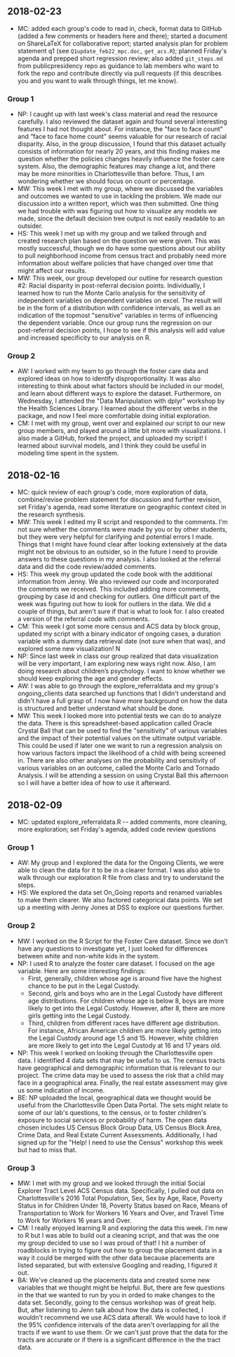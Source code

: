 ## 2018-02-23
* MC: added each group's code to read in, check, format data to GitHub (added a few comments or headers here and there); started a document on ShareLaTeX for collaborative report; started analysis plan for problem statement q1 (see `Q1update_feb22_mpc.doc,` `get_acs.R`); planned Friday's agenda and prepped short regression review; also added `git_steps.md` from publicpresidency repo as guidance to lab members who want to fork the repo and contribute directly via pull requests (if this describes you and you want to walk through things, let me know).

### Group 1

* NP: I caught up with last week's class material and read the resource carefully. I also reviewed the dataset again and found several interesting features I had not thought about. For instance,  the "face to face count” and “face to face home count” seems valuable for our research of racial disparity. Also, in the group discussion, I found that this dataset actually consists of information for nearly 20 years, and this finding makes me question whether the policies changes heavily influence the foster care system. Also, the demographic features may change a lot, and there may be more minorities in Charlottesville than before. Thus, I am wondering whether we should focus on count or percentage. 
* MW: This week I met with my group, where we discussed the variables and outcomes we wanted to use in tackling the problem. We made our discussion into a written report, which was then submitted. One thing we had trouble with was figuring out how to visualize any models we made, since the default decision tree output is not easily readable to an outsider.
* HS: This week I met up with my group and we talked through and created research plan based on the question we were given. This was mostly successful, though we do have some questions about our ability to pull neighborhood income from census tract and probably need more information about welfare policies that have changed over time that might affect our results. 
* MW: This week, our group developed our outline for research question #2: Racial disparity in post-referral decision points. Individually, I learned how to run the Monte Carlo analysis for the sensitivity of independent variables on dependent variables on excel. The result will be in the form of a distribution with confidence intervals, as well as an indication of the topmost "sensitive" variables in terms of influencing the dependent variable. Once our group runs the regression on our post-referral decision points, I hope to see if this analysis will add value and increased specificity to our analysis on R. 

### Group 2

* AW:  I worked with my team to go through the foster care data and explored ideas on how to identify disproportionality. It was also interesting to think about what factors should be included in our model, and learn about different ways to explore the dataset. Furthermore, on Wednesday, I  attended the "Data Manipulation with dplyr" workshop by the Health Sciences Library. I learned about the different verbs in the package, and now I feel more comfortable doing initial exploration. 
* CM: I met with my group, went over and explained our script to our new group members, and played around a little bit more with visualizations. I also made a GitHub, forked the project, and uploaded my script! I learned about survival models, and I think they could be useful in modeling time spent in the system.

## 2018-02-16
* MC: quick review of each group's code, more exploration of data, combine/revise problem statement for discussion and further revision, set Friday's agenda, read some literature on geographic context cited in the research synthesis.
* MW: This week I edited my R script and responded to the comments. I'm not sure whether the comments were made by you or by other students, but they were very helpful for clarifying and potential errors I made. Things that I might have found clear after looking extensively at the data might not be obvious to an outsider, so in the future I need to provide answers to these questions in my analysis. I also looked at the referral data and did the code review/added comments.
* HS: This week my group updated the code book with the additional information from Jenny. We also reviewed our code and incorporated the comments we received. This included adding more comments, grouping by case id and checking for outliers. One difficult part of the week was figuring out how to look for outliers in the data. We did a couple of things, but aren't sure if that is what to look for. I also created a version of the referral code with comments. 
* CM: This week I got some more census and ACS data by block group, updated my script with a binary indicator of ongoing cases, a duration variable with a dummy data retrieval date (not sure when that was), and explored some new visualization! N
* NP: Since last week in class our group realized that data visualization will be very important,  I am exploring new ways right now. Also, I am doing research about children’s psychology. I want to know whether we should keep exploring the age and gender effects. 
* AW: I was able to go through the explore_referraldata and my group's ongoing_clients data searched up functions that I didn't understand and didn't have a full grasp of. I now have more background on how the data is structured and better understand what should be done.
* MW: This week I looked more into potential tests we can do to analyze the data. There is this spreadsheet-based application called Oracle Crystal Ball that can be used to find the "sensitivity" of various variables and the impact of their potential values on the ultimate output variable. This could be used if later one we want to run a regression analysis on how various factors impact the likelihood of a child with being screened in. There are also other analyses on the probability and sensitivity of various variables on an outcome, called the Monte Carlo and Tornado Analysis. I will be attending a session on using Crystal Ball this afternoon so I will have a better idea of how to use it afterward. 

## 2018-02-09
* MC: updated explore_referraldata.R -- added comments, more cleaning, more exploration; set Friday's agenda, added code review questions


### Group 1 

* AW: My group and I explored the data for the Ongoing Clients, we were able to clean the data for it to be in a clearer format. I was also able to walk through our exploration R file from class and try to understand the steps. 
* HS: We explored the data set On_Going reports and renamed variables to make them clearer. We also factored categorical data points. We set up a meeting with Jenny Jones at DSS to explore our questions further.


### Group 2

* MW: I worked on the R Script for the Foster Care dataset. Since we don't have any questions to investigate yet, I just looked for differences between white and non-white kids in the system.
* NP: I used R to analyze the foster care dataset. I focused on the age variable. Here are some interesting findings:
  * First, generally, children whose age is around five have the highest chance to be put in the Legal Custody.
  * Second, girls and boys who are in the Legal Custody have different age distributions. For children whose age is below 8, boys are more likely to get into the Legal Custody. However, after 8, there are more girls getting into the Legal Custody.
  * Third, children from different races have different age distribution. For instance, African American children are more likely getting into the Legal Custody around age 1,5 and 15. However, white children are more likely to get into the Legal Custody at 16 and 17 years old.
* NP: This week I worked on looking through the Charlottesville open data. I identified 4 data sets that may be useful to us. The census tracts have geographical and demographic information that is relevant to our project. The crime data may be used to assess the risk that a child may face in a geographical area. Finally, the real estate assessment may give us some indication of income. 
* BE: NP uploaded the local, geographical data we thought would be useful from the Charlottesville Open Data Portal. The sets might relate to some of our lab's questions, to the census, or to foster children's exposure to social services or probability of harm. The open data chosen includes US Census Block Group Data, US Census Block Area, Crime Data, and Real Estate Current Assessments. Additionally, I had signed up for the "Help! I need to use the Census" workshop this week but had to miss that. 

### Group 3

* MW: I met with my group and we looked through the initial Social Explorer Tract Level ACS Census data. Specifically, I pulled out data on Charlottesville's 2016 Total Population, Sex, Sex by Age, Race, Poverty Status in for Children
 Under 18, Poverty Status based on Race, Means of Transportation to Work for Workers 16 Years and Over, and Travel Time to Work for Workers 16 years and Over.
* CM: I really enjoyed learning R and exploring the data this week. I’m new to R but I was able to build out a cleaning script, and that was the one my group decided to use so I was proud of that! I hit a number of roadblocks in trying to figure out how to group the placement data in a way it could be merged with the other data because placements are listed separated, but with extensive Googling and reading, I figured it out. 
* BA: We've cleaned up the placements data and created some new variables that we thought might be helpful. But, there are few questions in the that we wanted to run by you in orded to make changes to the data set. Secondly, going to the census workshop was of great help. But, after listening to Jenn talk about how the data is collected, I wouldn't recommend we use ACS data afterall. We would have to look if the 95% confidence intervals of the data aren't overlapping for all the tracts if we want to use them. Or we can't just prove that the data for the tracts are accurate or if there is a significant difference in the the tract data.
